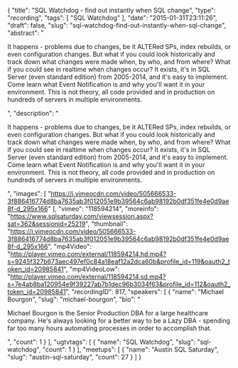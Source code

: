 {
  "title": "SQL Watchdog - find out instantly when SQL change",
  "type": "recording",
  "tags": [
    "SQL Watchdog"
  ],
  "date": "2015-01-31T23:11:26",
  "draft": false,
  "slug": "sql-watchdog-find-out-instantly-when-sql-change",
  "abstract": "<p>It happens - problems due to changes, be it ALTERed SPs, index rebuilds, or even configuration changes. But what if you could look historically and track down what changes were made when, by who, and from where? What if you could see in realtime when changes occur? It exists, it's in SQL Server (even standard edition) from 2005-2014, and it's easy to implement. Come learn what Event Notification is and why you'll want it in your environment. This is not theory, all code provided and in production on hundreds of servers in multiple environments.</p>",
  "description": "<p>It happens - problems due to changes, be it ALTERed SPs, index rebuilds, or even configuration changes. But what if you could look historically and track down what changes were made when, by who, and from where? What if you could see in realtime when changes occur? It exists, it's in SQL Server (even standard edition) from 2005-2014, and it's easy to implement. Come learn what Event Notification is and why you'll want it in your environment. This is not theory, all code provided and in production on hundreds of servers in multiple environments.</p>",
  "images": [
    "https://i.vimeocdn.com/video/505666533-3f886416774d8ba7635ab3f012051e9b39564c6ab98192b0df351fe4e0d9ae8f-d_295x166"
  ],
  "vimeo": "118594214",
  "moreinfo": "https://www.sqlsaturday.com/viewsession.aspx?sat=362&sessionid=25219",
  "thumbnail": "https://i.vimeocdn.com/video/505666533-3f886416774d8ba7635ab3f012051e9b39564c6ab98192b0df351fe4e0d9ae8f-d_295x166",
  "mp4Video": "http://player.vimeo.com/external/118594214.hd.mp4?s=9245f327b673aec497ef0c84a18eaf12a2dca60b&profile_id=119&oauth2_token_id=20985841",
  "mp4VideoLow": "http://player.vimeo.com/external/118594214.sd.mp4?s=7e4ab8ba120954e9f39227ab7b1dec96b3034f63&profile_id=112&oauth2_token_id=20985841",
  "recordingID": 817,
  "speakers": [
    {
      "name": "Michael Bourgon",
      "slug": "michael-bourgon",
      "bio": "<p>Michael Bourgon is the Senior Production DBA for a large healthcare company. He's always looking for a better way to be a Lazy DBA - spending far too many hours automating processes in order to accomplish that.</p>",
      "count": 1
    }
  ],
  "ugtvtags": [
    {
      "name": "SQL Watchdog",
      "slug": "sql-watchdog",
      "count": 1
    }
  ],
  "meetups": [
    {
      "name": "Austin SQL Saturday",
      "slug": "austin-sql-saturday",
      "count": 27
    }
  ]
}